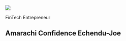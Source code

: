 <!DOCTYPE HTML>
  <img src="WhatsApp Image 2020-08-11 at 18.59.45">

FinTech Entrepreneur
## Amarachi Confidence Echendu-Joe
